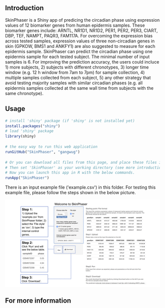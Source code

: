 ## Introduction

SkinPhaser is a Shiny app of predicing the circadian phase using expression values of 12 biomarker genes from human epidermis samples. These biomarker genes include: ARNTL, NR1D1, NR1D2, PER1, PER2, PER3, CIART, DBP, TEF, NAMPT, PAQR3, FAM117A. For overcoming the expression bias across tested samples, expression values of three non-circadian genes in skin (GPKOW, BMS1 and ANKFY1) are also suggested to measure for each epidermis sample. SkinPhaser can predict the circadian phase using one epidermis sample for each tested subject. The minimal number of input samples is 6. For improving the prediction accuracy, the users could incluce 1) more subjects, 2) subjects with different chronotypes, 3) longer time window (e.g. 12 h window from 7am to 7pm) for sample collection, 4) multiple samples collected from each subject, 5) any other strategy that avoid testing majority samples with similar circadian phases (e.g. all epidermis samples collected at the same wall time from subjects with the same chronotype). 
 
## Usage
```r
# install 'shiny' package (if 'shiny' is not installed yet)
install.packages("shiny")
# load 'shiny' package
library(shiny)

# the easy way to run this web application 
runGitHub("SkinPhaser", "gangwug")

# Or you can download all files from this page, and place these files into an directory named 'SkinPhaser'. 
# Then set 'SkinPhaser' as your working directory (see more introduction about working directory-http://shiny.rstudio.com/tutorial/quiz/). 
# Now you can launch this app in R with the below commands.
runApp("SkinPhaser")

```
There is an input example file ('example.csv') in this folder. For testing this example file, please follow the steps shown in the below picture. 

![](SkinPhaserDemo.png)


## For more information
